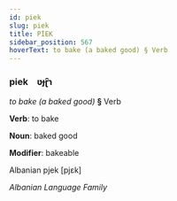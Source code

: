 ```yaml
---
id: piek
slug: piek
title: PİEK
sidebar_position: 567
hoverText: to bake (a baked good) § Verb
---
```


### piek&emsp;<span kind="abugida">ʋɟɽ̑ɿ</span>

*to bake (a baked good)* **§** Verb

**Verb**: to bake

**Noun**: baked good

**Modifier**: bakeable

Albanian pjek [pjɛk]

*Albanian Language Family*